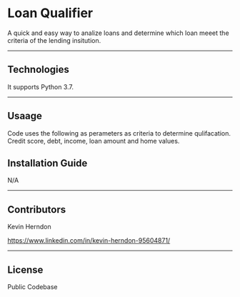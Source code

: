 # Loan Qualifier

A quick and easy way to analize loans and determine which loan meeet the criteria of the lending insitution. 

---

## Technologies

It supports Python 3.7.

---

## Usaage 

Code uses the following as perameters as criteria to determine qulifacation. Credit score, debt, income, loan amount and home values. 

## Installation Guide

N/A

---

## Contributors

Kevin Herndon 

https://www.linkedin.com/in/kevin-herndon-95604871/


---

## License

Public Codebase